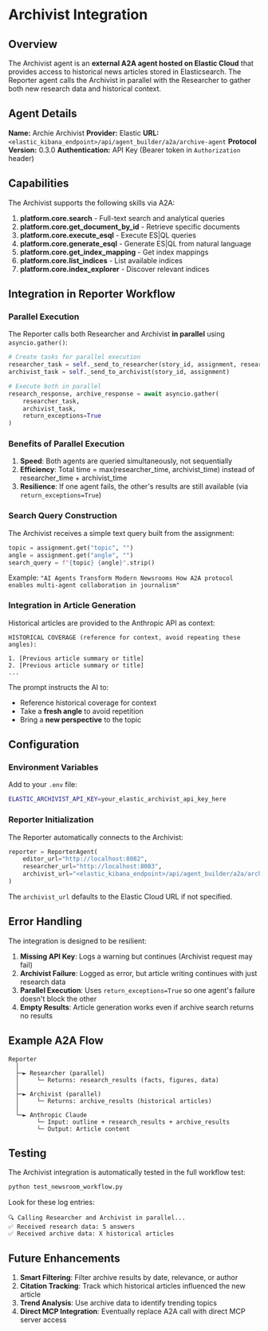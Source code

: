 # Archivist Integration

## Overview

The Archivist agent is an **external A2A agent hosted on Elastic Cloud** that provides access to historical news articles stored in Elasticsearch. The Reporter agent calls the Archivist in parallel with the Researcher to gather both new research data and historical context.

## Agent Details

**Name:** Archie Archivist
**Provider:** Elastic
**URL:** `<elastic_kibana_endpoint>/api/agent_builder/a2a/archive-agent`
**Protocol Version:** 0.3.0
**Authentication:** API Key (Bearer token in `Authorization` header)

## Capabilities

The Archivist supports the following skills via A2A:

1. **platform.core.search** - Full-text search and analytical queries
2. **platform.core.get_document_by_id** - Retrieve specific documents
3. **platform.core.execute_esql** - Execute ES|QL queries
4. **platform.core.generate_esql** - Generate ES|QL from natural language
5. **platform.core.get_index_mapping** - Get index mappings
6. **platform.core.list_indices** - List available indices
7. **platform.core.index_explorer** - Discover relevant indices

## Integration in Reporter Workflow

### Parallel Execution

The Reporter calls both Researcher and Archivist **in parallel** using `asyncio.gather()`:

```python
# Create tasks for parallel execution
researcher_task = self._send_to_researcher(story_id, assignment, research_questions)
archivist_task = self._send_to_archivist(story_id, assignment)

# Execute both in parallel
research_response, archive_response = await asyncio.gather(
    researcher_task,
    archivist_task,
    return_exceptions=True
)
```

### Benefits of Parallel Execution

1. **Speed**: Both agents are queried simultaneously, not sequentially
2. **Efficiency**: Total time = max(researcher_time, archivist_time) instead of researcher_time + archivist_time
3. **Resilience**: If one agent fails, the other's results are still available (via `return_exceptions=True`)

### Search Query Construction

The Archivist receives a simple text query built from the assignment:

```python
topic = assignment.get("topic", "")
angle = assignment.get("angle", "")
search_query = f"{topic} {angle}".strip()
```

Example: `"AI Agents Transform Modern Newsrooms How A2A protocol enables multi-agent collaboration in journalism"`

### Integration in Article Generation

Historical articles are provided to the Anthropic API as context:

```
HISTORICAL COVERAGE (reference for context, avoid repeating these angles):

1. [Previous article summary or title]
2. [Previous article summary or title]
...
```

The prompt instructs the AI to:
- Reference historical coverage for context
- Take a **fresh angle** to avoid repetition
- Bring a **new perspective** to the topic

## Configuration

### Environment Variables

Add to your `.env` file:

```bash
ELASTIC_ARCHIVIST_API_KEY=your_elastic_archivist_api_key_here
```

### Reporter Initialization

The Reporter automatically connects to the Archivist:

```python
reporter = ReporterAgent(
    editor_url="http://localhost:8082",
    researcher_url="http://localhost:8083",
    archivist_url="<elastic_kibana_endpoint>/api/agent_builder/a2a/archive-agent"
)
```

The `archivist_url` defaults to the Elastic Cloud URL if not specified.

## Error Handling

The integration is designed to be resilient:

1. **Missing API Key**: Logs a warning but continues (Archivist request may fail)
2. **Archivist Failure**: Logged as error, but article writing continues with just research data
3. **Parallel Execution**: Uses `return_exceptions=True` so one agent's failure doesn't block the other
4. **Empty Results**: Article generation works even if archive search returns no results

## Example A2A Flow

```
Reporter
  │
  ├─► Researcher (parallel)
  │     └─ Returns: research_results (facts, figures, data)
  │
  ├─► Archivist (parallel)
  │     └─ Returns: archive_results (historical articles)
  │
  └─► Anthropic Claude
        └─ Input: outline + research_results + archive_results
        └─ Output: Article content
```

## Testing

The Archivist integration is automatically tested in the full workflow test:

```bash
python test_newsroom_workflow.py
```

Look for these log entries:

```
🔍 Calling Researcher and Archivist in parallel...
✅ Received research data: 5 answers
✅ Received archive data: X historical articles
```

## Future Enhancements

1. **Smart Filtering**: Filter archive results by date, relevance, or author
2. **Citation Tracking**: Track which historical articles influenced the new article
3. **Trend Analysis**: Use archive data to identify trending topics
4. **Direct MCP Integration**: Eventually replace A2A call with direct MCP server access
